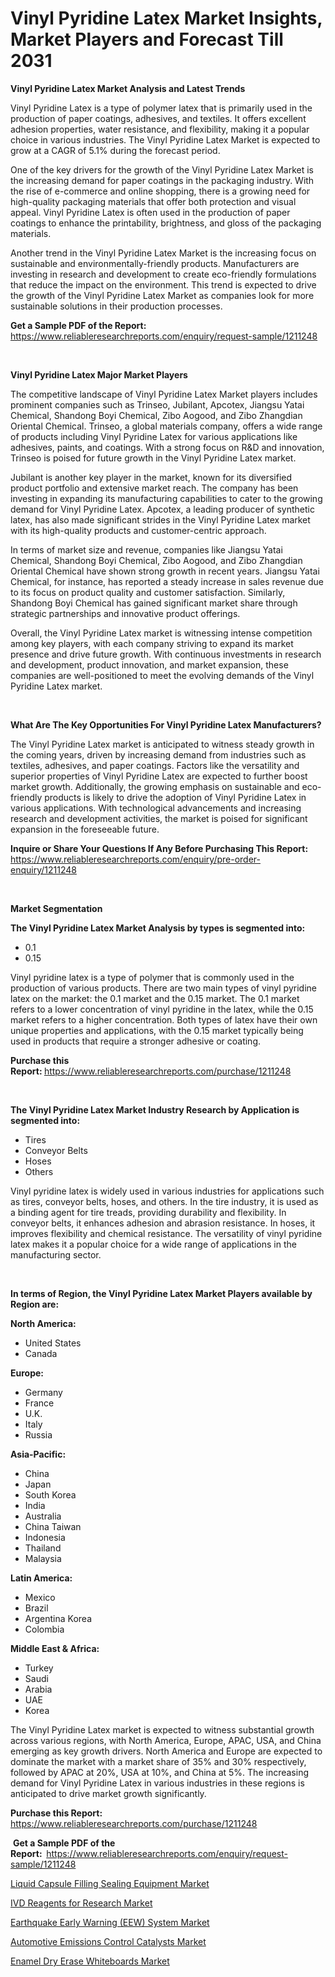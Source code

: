 <p><h1>Vinyl Pyridine Latex Market Insights, Market Players and Forecast Till 2031</h1></p><p><strong>Vinyl Pyridine Latex Market Analysis and Latest Trends</strong></p>
<p><p>Vinyl Pyridine Latex is a type of polymer latex that is primarily used in the production of paper coatings, adhesives, and textiles. It offers excellent adhesion properties, water resistance, and flexibility, making it a popular choice in various industries. The Vinyl Pyridine Latex Market is expected to grow at a CAGR of 5.1% during the forecast period.</p><p>One of the key drivers for the growth of the Vinyl Pyridine Latex Market is the increasing demand for paper coatings in the packaging industry. With the rise of e-commerce and online shopping, there is a growing need for high-quality packaging materials that offer both protection and visual appeal. Vinyl Pyridine Latex is often used in the production of paper coatings to enhance the printability, brightness, and gloss of the packaging materials.</p><p>Another trend in the Vinyl Pyridine Latex Market is the increasing focus on sustainable and environmentally-friendly products. Manufacturers are investing in research and development to create eco-friendly formulations that reduce the impact on the environment. This trend is expected to drive the growth of the Vinyl Pyridine Latex Market as companies look for more sustainable solutions in their production processes.</p></p>
<p><strong>Get a Sample PDF of the Report:&nbsp;</strong> <a href="https://www.reliableresearchreports.com/enquiry/request-sample/1211248">https://www.reliableresearchreports.com/enquiry/request-sample/1211248</a></p>
<p>&nbsp;</p>
<p><strong>Vinyl Pyridine Latex Major Market Players</strong></p>
<p><p>The competitive landscape of Vinyl Pyridine Latex Market players includes prominent companies such as Trinseo, Jubilant, Apcotex, Jiangsu Yatai Chemical, Shandong Boyi Chemical, Zibo Aogood, and Zibo Zhangdian Oriental Chemical. Trinseo, a global materials company, offers a wide range of products including Vinyl Pyridine Latex for various applications like adhesives, paints, and coatings. With a strong focus on R&D and innovation, Trinseo is poised for future growth in the Vinyl Pyridine Latex market.</p><p>Jubilant is another key player in the market, known for its diversified product portfolio and extensive market reach. The company has been investing in expanding its manufacturing capabilities to cater to the growing demand for Vinyl Pyridine Latex. Apcotex, a leading producer of synthetic latex, has also made significant strides in the Vinyl Pyridine Latex market with its high-quality products and customer-centric approach.</p><p>In terms of market size and revenue, companies like Jiangsu Yatai Chemical, Shandong Boyi Chemical, Zibo Aogood, and Zibo Zhangdian Oriental Chemical have shown strong growth in recent years. Jiangsu Yatai Chemical, for instance, has reported a steady increase in sales revenue due to its focus on product quality and customer satisfaction. Similarly, Shandong Boyi Chemical has gained significant market share through strategic partnerships and innovative product offerings.</p><p>Overall, the Vinyl Pyridine Latex market is witnessing intense competition among key players, with each company striving to expand its market presence and drive future growth. With continuous investments in research and development, product innovation, and market expansion, these companies are well-positioned to meet the evolving demands of the Vinyl Pyridine Latex market.</p></p>
<p>&nbsp;</p>
<p><strong>What Are The Key Opportunities For Vinyl Pyridine Latex Manufacturers?</strong></p>
<p><p>The Vinyl Pyridine Latex market is anticipated to witness steady growth in the coming years, driven by increasing demand from industries such as textiles, adhesives, and paper coatings. Factors like the versatility and superior properties of Vinyl Pyridine Latex are expected to further boost market growth. Additionally, the growing emphasis on sustainable and eco-friendly products is likely to drive the adoption of Vinyl Pyridine Latex in various applications. With technological advancements and increasing research and development activities, the market is poised for significant expansion in the foreseeable future.</p></p>
<p><strong>Inquire or Share Your Questions If Any Before Purchasing This Report:</strong> <a href="https://www.reliableresearchreports.com/enquiry/pre-order-enquiry/1211248">https://www.reliableresearchreports.com/enquiry/pre-order-enquiry/1211248</a></p>
<p>&nbsp;</p>
<p><strong>Market Segmentation</strong></p>
<p><strong>The Vinyl Pyridine Latex Market Analysis by types is segmented into:</strong></p>
<p><ul><li>0.1</li><li>0.15</li></ul></p>
<p><p>Vinyl pyridine latex is a type of polymer that is commonly used in the production of various products. There are two main types of vinyl pyridine latex on the market: the 0.1 market and the 0.15 market. The 0.1 market refers to a lower concentration of vinyl pyridine in the latex, while the 0.15 market refers to a higher concentration. Both types of latex have their own unique properties and applications, with the 0.15 market typically being used in products that require a stronger adhesive or coating.</p></p>
<p><strong>Purchase this Report:&nbsp;</strong><a href="https://www.reliableresearchreports.com/purchase/1211248">https://www.reliableresearchreports.com/purchase/1211248</a></p>
<p>&nbsp;</p>
<p><strong>The Vinyl Pyridine Latex Market Industry Research by Application is segmented into:</strong></p>
<p><ul><li>Tires</li><li>Conveyor Belts</li><li>Hoses</li><li>Others</li></ul></p>
<p><p>Vinyl pyridine latex is widely used in various industries for applications such as tires, conveyor belts, hoses, and others. In the tire industry, it is used as a binding agent for tire treads, providing durability and flexibility. In conveyor belts, it enhances adhesion and abrasion resistance. In hoses, it improves flexibility and chemical resistance. The versatility of vinyl pyridine latex makes it a popular choice for a wide range of applications in the manufacturing sector.</p></p>
<p>&nbsp;</p>
<p><strong>In terms of Region, the Vinyl Pyridine Latex Market Players available by Region are:</strong></p>
<p>
    <p> <strong> North America: </strong>
        <ul>
            <li>United States</li>
            <li>Canada</li>
        </ul>
        </p> 
    <p> <strong> Europe: </strong>
        <ul>
            <li>Germany</li>
            <li>France</li>
            <li>U.K.</li>
            <li>Italy</li>
            <li>Russia</li>
        </ul>
        </p> 
    <p> <strong> Asia-Pacific: </strong>
        <ul>
            <li>China</li>
            <li>Japan</li>
            <li>South Korea</li>
            <li>India</li>
            <li>Australia</li>
            <li>China Taiwan</li>
            <li>Indonesia</li>
            <li>Thailand</li>
            <li>Malaysia</li>
        </ul>
        </p> 
    <p> <strong> Latin America: </strong>
        <ul>
            <li>Mexico</li>
            <li>Brazil</li>
            <li>Argentina Korea</li>
            <li>Colombia</li>
        </ul>
        </p> 
    <p> <strong> Middle East & Africa: </strong>
        <ul>
            <li>Turkey</li>
            <li>Saudi</li>
            <li>Arabia</li>
            <li>UAE</li>
            <li>Korea</li>
        </ul>
    </p>
    </p>
<p><p>The Vinyl Pyridine Latex market is expected to witness substantial growth across various regions, with North America, Europe, APAC, USA, and China emerging as key growth drivers. North America and Europe are expected to dominate the market with a market share of 35% and 30% respectively, followed by APAC at 20%, USA at 10%, and China at 5%. The increasing demand for Vinyl Pyridine Latex in various industries in these regions is anticipated to drive market growth significantly.</p></p>
<p><strong>Purchase this Report: </strong><a href="https://www.reliableresearchreports.com/purchase/1211248">https://www.reliableresearchreports.com/purchase/1211248</a></p>
<p>&nbsp;<strong>Get a Sample PDF of the Report:&nbsp;&nbsp;</strong><a href="https://www.reliableresearchreports.com/enquiry/request-sample/1211248">https://www.reliableresearchreports.com/enquiry/request-sample/1211248</a></p>
<p><strong></strong></p>
<p><p><a href="https://issuu.com/reportprime-2/docs/liquid-capsule-filling-sealing-equipment-market-si">Liquid Capsule Filling Sealing Equipment Market</a></p><p><a href="https://github.com/dimitrishawkinswaynenp91rgz/Market-Research-Report-List-1/blob/main/ivd-reagents-for-research-market.md">IVD Reagents for Research Market</a></p><p><a href="https://github.com/danielneavesallisons03mba/Market-Research-Report-List-1/blob/main/earthquake-early-warning-eew-system-market.md">Earthquake Early Warning (EEW) System Market</a></p><p><a href="https://issuu.com/reportprime-2/docs/automotive-emissions-control-catalysts-market-size">Automotive Emissions Control Catalysts Market</a></p><p><a href="https://github.com/pizolina/Market-Research-Report-List-3/blob/main/enamel-dry-erase-whiteboards-market.md">Enamel Dry Erase Whiteboards Market</a></p></p>